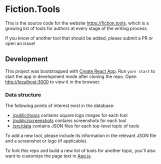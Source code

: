 # Fiction.Tools

This is the source code for the website https://fiction.tools, which is a growing list of tools 
for authors at every stage of the writing process.

If you know of another tool that should be added, please submit a PR or open an issue!

## Development

This project was bootstrapped with [Create React 
App](https://github.com/facebook/create-react-app). Run `yarn start` to start the app in
development mode after cloning the repo. Open [http://localhost:3000](http://localhost:3000)
to view it in the browser.

### Data structure

The following points of interest exist in the database:

* [/public/logos](https://github.com/indentlabs/fiction-tools/tree/main/public/logos) contains square logo images for each tool
* [/public/screenshots](https://github.com/indentlabs/fiction-tools/tree/main/public/screenshots) contains screenshots for each tool
* [/src/data](https://github.com/indentlabs/fiction-tools/tree/main/src/data) contains JSON files for each top-level topic of tools

To add a new tool, please include its information in the relevant JSON file and a screenshot or logo (if applicable).

To fork this repo and build a new list of tools for another topic, you'll also want to customize the page text in [App.js](https://github.com/indentlabs/fiction-tools/blob/main/src/App.js).